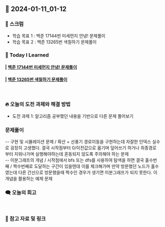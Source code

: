 ## 📆 2024-01-11_01-12

### 🔔 스크럼

- 학습 목표 1 : 백준 17144번 미세먼지 안녕! 문제풀이
- 학습 목표 2 : 백준 13265번 색칠하기 문제풀이
  <br/>


### 🚀 Today I Learned

#### | [백준 17144번 미세먼지 안녕! 문제풀이](https://github.com/availrum/newb/blob/main/goodbyfinedust.cpp)
#### | [백준 13265번 색칠하기 문제풀이](https://github.com/availrum/newb/blob/main/coloring.cpp)
<br/>

### 🔥 오늘의 도전 과제와 해결 방법

- 도전 과제 1: 알고리즘 공부했던 내용을 기반으로 다른 문제 풀어보기
  <br/>

### 문제풀이
-- 구현 및 시뮬레이션 문제 / 확산 + 선풍기 경로이동을 구현하는데 자잘한 인덱스 실수로 굉장히 고생했다.
결국 시작점부터 0/이전값으로 옮기며 덮어쓰기 하거나 최종경로부터 지워나가며 실행해야하는데 혼동되지 않도록 주의해야 하는 문제 
    <br/>
-- 이분그래프의 개념 / 시작점에서 bfs 또는 dfs를 사용하여 탐색을 하면 결국 홀수번째 / 짝수번째로 도달하는 구간이 있을텐데 이를 체크해가며 만약 방문했던 노드가 홀수였는데 다른 간선으로 방문했을때 짝수인 경우가 생기면 이분그래프가 되지 못한다. 이 개념을 활용하는 예제 문제

### 🗨️ 오늘의 회고

<!--
- 오늘의 학습 경험에 대한 자유로운 생각이나 느낀 점을 기록합니다.
- 성공적인 점, 개선해야 할 점, 새롭게 시도하고 싶은 방법 등을 포함할 수 있습니다.-->

  <br/>


### 📰 참고 자료 및 링크
